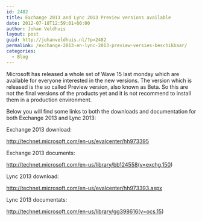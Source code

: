 ```yaml
---
id: 2482
title: Exchange 2013 and Lync 2013 Preview versions available
date: 2012-07-18T12:59:01+00:00
author: Johan Veldhuis
layout: post
guid: http://johanveldhuis.nl/?p=2482
permalink: /exchange-2013-en-lync-2013-preview-versies-beschikbaar/
categories:
  - Blog
---
```

Microsoft has released a whole set of Wave 15 last monday which are available for everyone interested in the new versions. The version which is released is the so called Preview version, also known as Beta. So this are not the final versions of the products yet and it is not recommend to install them in a production environment.

Below you will find some links to both the downloads and documentation for both Exchange 2013 and Lync 2013:

Exchange 2013 download:

<http://technet.microsoft.com/en-us/evalcenter/hh973395>

Exchange 2013 documents:

<http://technet.microsoft.com/en-us/library/bb124558(v=exchg.150>)

Lync 2013 download:

<http://technet.microsoft.com/en-us/evalcenter/hh973393.aspx>

Lync 2013 documentats:

<http://technet.microsoft.com/en-us/library/gg398616(v=ocs.15>)

<div id="UMS_TOOLTIP">
  <img id="ums_img_tooltip" alt="" />
</div>